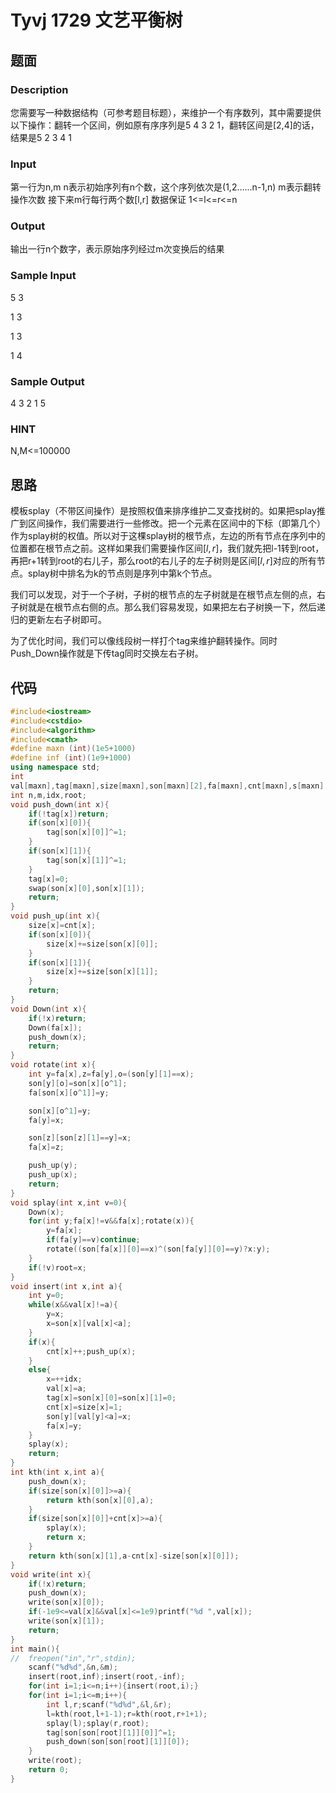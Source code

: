 # Tyvj 1729 文艺平衡树

## 题面

### Description



您需要写一种数据结构（可参考题目标题），来维护一个有序数列，其中需要提供以下操作：翻转一个区间，例如原有序序列是5 4 3 2 1，翻转区间是[2,4]的话，结果是5 2 3 4 1 

### Input

第一行为n,m n表示初始序列有n个数，这个序列依次是(1,2……n-1,n)  m表示翻转操作次数
接下来m行每行两个数[l,r] 数据保证 1<=l<=r<=n 



### Output

 

输出一行n个数字，表示原始序列经过m次变换后的结果 



### Sample Input

5 3

 1 3

 1 3

 1 4

 

### Sample Output

4 3 2 1 5

### HINT

N,M<=100000



## 思路

模板splay（不带区间操作）是按照权值来排序维护二叉查找树的。如果把splay推广到区间操作，我们需要进行一些修改。把一个元素在区间中的下标（即第几个）作为splay树的权值。所以对于这棵splay树的根节点，左边的所有节点在序列中的位置都在根节点之前。这样如果我们需要操作区间$[l,r]$，我们就先把l-1转到root，再把r+1转到root的右儿子，那么root的右儿子的左子树则是区间$[l,r]$对应的所有节点。splay树中排名为k的节点则是序列中第k个节点。

我们可以发现，对于一个子树，子树的根节点的左子树就是在根节点左侧的点，右子树就是在根节点右侧的点。那么我们容易发现，如果把左右子树换一下，然后递归的更新左右子树即可。

为了优化时间，我们可以像线段树一样打个tag来维护翻转操作。同时Push_Down操作就是下传tag同时交换左右子树。

## 代码

```cpp
#include<iostream>
#include<cstdio>
#include<algorithm>
#include<cmath>
#define maxn (int)(1e5+1000)
#define inf (int)(1e9+1000)
using namespace std;
int
val[maxn],tag[maxn],size[maxn],son[maxn][2],fa[maxn],cnt[maxn],s[maxn];
int n,m,idx,root;
void push_down(int x){
    if(!tag[x])return;
    if(son[x][0]){
        tag[son[x][0]]^=1;
    }
    if(son[x][1]){
        tag[son[x][1]]^=1;
    }
    tag[x]=0;
    swap(son[x][0],son[x][1]);
    return;
}
void push_up(int x){
    size[x]=cnt[x];
    if(son[x][0]){
        size[x]+=size[son[x][0]];
    }
    if(son[x][1]){
        size[x]+=size[son[x][1]];
    }
    return;
}
void Down(int x){
    if(!x)return;
    Down(fa[x]);
    push_down(x);
    return;
}
void rotate(int x){
    int y=fa[x],z=fa[y],o=(son[y][1]==x);
    son[y][o]=son[x][o^1];
    fa[son[x][o^1]]=y;

    son[x][o^1]=y;
    fa[y]=x;

    son[z][son[z][1]==y]=x;
    fa[x]=z;

    push_up(y);
    push_up(x);
    return;
}
void splay(int x,int v=0){
    Down(x);
    for(int y;fa[x]!=v&&fa[x];rotate(x)){
        y=fa[x];
        if(fa[y]==v)continue;
        rotate((son[fa[x]][0]==x)^(son[fa[y]][0]==y)?x:y);
    }
    if(!v)root=x;
}
void insert(int x,int a){
    int y=0;
    while(x&&val[x]!=a){
        y=x;
        x=son[x][val[x]<a];
    }
    if(x){
        cnt[x]++;push_up(x);
    }
    else{
        x=++idx;
        val[x]=a;
        tag[x]=son[x][0]=son[x][1]=0;
        cnt[x]=size[x]=1;
        son[y][val[y]<a]=x;
        fa[x]=y;
    }
    splay(x);
    return;
}
int kth(int x,int a){
    push_down(x);
    if(size[son[x][0]]>=a){
        return kth(son[x][0],a);
    }
    if(size[son[x][0]]+cnt[x]>=a){
        splay(x);
        return x;
    }
    return kth(son[x][1],a-cnt[x]-size[son[x][0]]);
}
void write(int x){
    if(!x)return;
    push_down(x);
    write(son[x][0]);
    if(-1e9<=val[x]&&val[x]<=1e9)printf("%d ",val[x]);
    write(son[x][1]);
    return;
}
int main(){
//	freopen("in","r",stdin);
    scanf("%d%d",&n,&m);
    insert(root,inf);insert(root,-inf);
    for(int i=1;i<=n;i++){insert(root,i);}
    for(int i=1;i<=m;i++){
        int l,r;scanf("%d%d",&l,&r);
        l=kth(root,l+1-1);r=kth(root,r+1+1);
        splay(l);splay(r,root);
        tag[son[son[root][1]][0]]^=1;
        push_down(son[son[root][1]][0]);
    }
    write(root);
    return 0;
}
```



